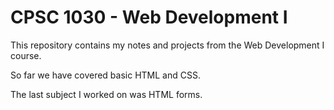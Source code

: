 # CPSC 1030 - Web Development I

This repository contains my notes and projects from the Web Development I course.

So far we have covered basic HTML and CSS.

The last subject I worked on was HTML forms.
